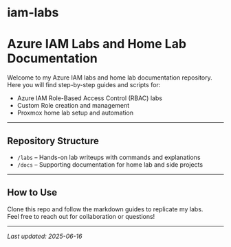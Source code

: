 # iam-labs
# Azure IAM Labs and Home Lab Documentation

Welcome to my Azure IAM labs and home lab documentation repository.  
Here you will find step-by-step guides and scripts for:

- Azure IAM Role-Based Access Control (RBAC) labs  
- Custom Role creation and management  
- Proxmox home lab setup and automation  

---

## Repository Structure

- `/labs` – Hands-on lab writeups with commands and explanations  
- `/docs` – Supporting documentation for home lab and side projects

---

## How to Use

Clone this repo and follow the markdown guides to replicate my labs.  
Feel free to reach out for collaboration or questions!

---

*Last updated: 2025-06-16*
